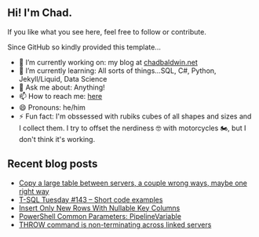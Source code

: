 ## Hi! I'm Chad.

If you like what you see here, feel free to follow or contribute.

Since GitHub so kindly provided this template...

- 🔭 I’m currently working on: my blog at [chadbaldwin.net](https://chadbaldwin.net)
- 🌱 I’m currently learning: All sorts of things...SQL, C#, Python, Jekyll/Liquid, Data Science
- 💬 Ask me about: Anything!
- 📫 How to reach me: [here](https://chadbaldwin.net/link)
- 😄 Pronouns: he/him
- ⚡ Fun fact: I'm obssessed with rubiks cubes of all shapes and sizes and I collect them. I try to offset the nerdiness 🤓 with motorcycles 🏍, but I don't think it's working.

## Recent blog posts

<!--START_SECTION:posts-->
* [Copy a large table between servers, a couple wrong ways, maybe one right way](https://chadbaldwin.net/2021/10/19/copy-large-table.html)
* [T-SQL Tuesday #143 – Short code examples](https://chadbaldwin.net/2021/10/12/tsql-tuesday-short-code.html)
* [Insert Only New Rows With Nullable Key Columns](https://chadbaldwin.net/2021/10/08/insert-only-new-rows.html)
* [PowerShell Common Parameters: PipelineVariable](https://chadbaldwin.net/2021/05/25/powershell-pipelinevariable.html)
* [THROW command is non-terminating across linked servers](https://chadbaldwin.net/2021/04/02/throw-non-terminating-with-linked-server.html)
<!--END_SECTION:posts-->
